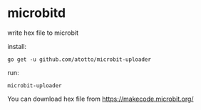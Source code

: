 # microbitd

write hex file to microbit

install:

    go get -u github.com/atotto/microbit-uploader

run:

    microbit-uploader

You can download hex file from https://makecode.microbit.org/
